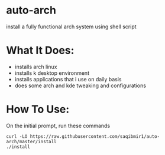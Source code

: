 # auto-arch
install a fully functional arch system using shell script

# What It Does:
- installs arch linux
- installs k desktop environment
- installs applications that i use on daily basis
- does some arch and kde tweaking and configurations


# How To Use:
On the initial prompt, run these commands

```
curl -LO https://raw.githubusercontent.com/saqibmir1/auto-arch/master/install
./install
```
